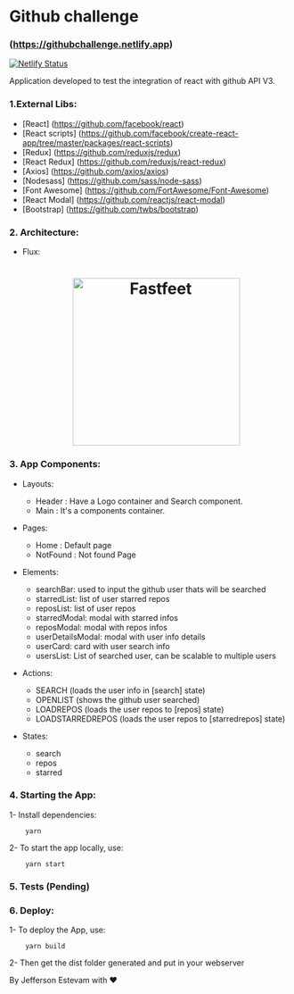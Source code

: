 # Github challenge
### (https://githubchallenge.netlify.app)

[![Netlify Status](https://api.netlify.com/api/v1/badges/c98bf67d-7373-4ffc-809c-7cf9ac7d81a6/deploy-status)](https://app.netlify.com/sites/githubchallenge/deploys)

Application developed to test the integration of react with github API V3.

### 1.External Libs:

  - [React] (https://github.com/facebook/react)
  - [React scripts] (https://github.com/facebook/create-react-app/tree/master/packages/react-scripts)
  - [Redux] (https://github.com/reduxjs/redux)
  - [React Redux] (https://github.com/reduxjs/react-redux)
  - [Axios] (https://github.com/axios/axios)
  - [Nodesass] (https://github.com/sass/node-sass)
  - [Font Awesome] (https://github.com/FortAwesome/Font-Awesome)
  - [React Modal] (https://github.com/reactjs/react-modal)
  - [Bootstrap] (https://github.com/twbs/bootstrap)
  
### 2. Architecture:

  - Flux:

    <h1 align="center">
      <img alt="Fastfeet" title="Fastfeet" src="https://cdn.scotch.io/scotchy-uploads/2014/10/rHwGUog.png" width="300px" />
    </h1> 
    
### 3. App Components:

  - Layouts:
    - Header : Have a Logo container and Search component.
    - Main : It's a components container.
    
  - Pages:
    - Home : Default page
    - NotFound : Not found Page

  - Elements:
    - searchBar: used to input the github user thats will be searched
    - starredList: list of user starred repos
    - reposList: list of user repos
    - starredModal: modal with starred infos
    - reposModal: modal with repos infos
    - userDetailsModal: modal with user info details
    - userCard: card with user search info
    - usersList: List of searched user, can be scalable to multiple users
    
 - Actions:
    - SEARCH (loads the user info in [search] state)
    - OPENLIST (shows the github user searched)
    - LOADREPOS (loads the user repos to [repos] state)
    - LOADSTARREDREPOS (loads the user repos to [starredrepos] state)
    
 - States:
    - search
    - repos
    - starred
        
### 4. Starting the App:

  1- Install dependencies:
  
        yarn

  2- To start the app locally, use:
    
        yarn start
        
### 5. Tests (Pending)
        
### 6. Deploy:

  1- To deploy the App, use:
    
        yarn build 
        
  2- Then get the dist folder generated and put in your webserver      
  

By Jefferson Estevam with ♥
